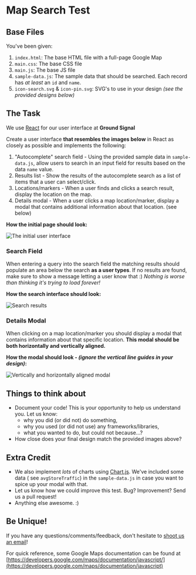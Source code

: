# Map Search Test

## Base Files

You've been given:

1. `index.html`: The base HTML file with a full-page Google Map
2. `main.css`: The base CSS file
3. `main.js`: The base JS file
4. `sample-data.js`: The sample data that should be searched. Each record has _at least_ an `id` and `name`.
5. `icon-search.svg` & `icon-pin.svg`: SVG's to use in your design _(see the provided designs below)_

## The Task

We use [React](https://react.dev/) for our user interface at **Ground Signal**

Create a user interface **that resembles the images below** in React as closely as possible and implements the
following:

1. "Autocomplete" search field - Using the provided sample data in `sample-data.js`, allow users to search in an input
   field for results based on the data `name` value.
2. Results list - Show the results of the autocomplete search as a list of items that a user can select/click.
3. Locations/markers - When a user finds and clicks a search result, display the location on the map.
4. Details modal - When a user clicks a map location/marker, display a modal that contains additional information about
   that location. (see below)

**How the initial page should look:**

![The initial user interface](./test-example-start.png?raw=true)

### Search Field

When entering a query into the search field the matching results should populate an area below the search **as a user
types**. If no results are found, make sure to show a message letting a user know that :) _Nothing is worse than
thinking it's trying to load forever!_

**How the search interface should look:**

![Search results](./test-example-search.png?raw=true)

### Details Modal

When clicking on a map location/marker you should display a modal that contains information about that specific
location. **This modal should be both horizontally and vertically aligned.**

**How the modal should look - _(ignore the vertical line guides in your design)_:**

![Vertically and horizontally aligned modal](./test-example-modal.png?raw=true)

## Things to think about

* Document your code! This is your opportunity to help us understand you. Let us know:
    * why you did (or did not) do something,
    * why you used (or did not use) any frameworks/libraries,
    * what you wanted to do, but could not because...?
* How close does your final design match the provided images above?

## Extra Credit

* We also implement _lots_ of charts using [Chart.js](http://chartjs.org/). We've included some data (
  see `avgStoreTraffic`) in the `sample-data.js` in case you want to spice up your modal with that.
* Let us know how we could improve this test. Bug? Improvement? Send us a pull request!
* Anything else awesome. :)

## Be Unique!

If you have any questions/comments/feedback, don't hesitate to [shoot us an email](mailto:jobs@groundsignal.com)!

For quick reference, some Google Maps documentation can be found
at [https://developers.google.com/maps/documentation/javascript/](https://developers.google.com/maps/documentation/javascript)
